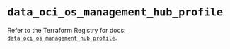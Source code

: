 # `data_oci_os_management_hub_profile`

Refer to the Terraform Registry for docs: [`data_oci_os_management_hub_profile`](https://registry.terraform.io/providers/hashicorp/oci/7.19.0/docs/data-sources/os_management_hub_profile).
